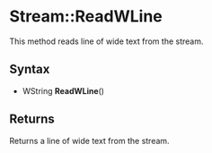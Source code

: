 # Stream::ReadWLine #

This method reads line of wide text from the stream.

## Syntax ##

- WString **ReadWLine**()

## Returns ##

Returns a line of wide text from the stream.
